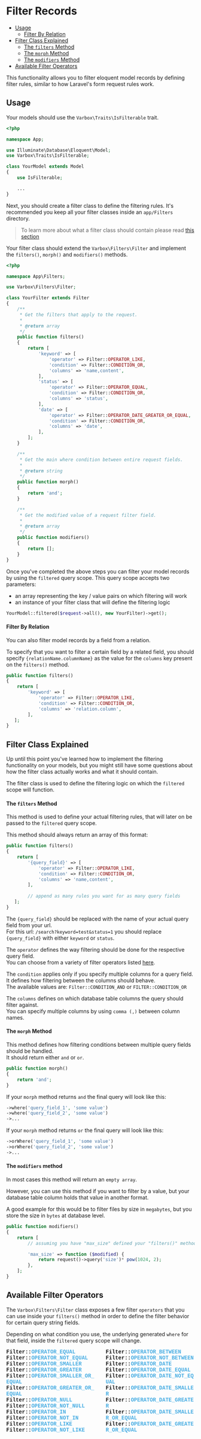 # Filter Records

- [Usage](#usage)
    - [Filter By Relation](#filter-by-relation)
- [Filter Class Explained](#filter-class-explained)
    - [The `filters` Method](#the-filters-method)
    - [The `morph` Method](#the-morph-method)
    - [The `modifiers` Method](#the-modifiers-method)
- [Available Filter Operators](#available-filter-operators)

This functionality allows you to filter eloquent model records by defining filter rules, similar to how Laravel's form request rules work.   

<a name="usage"></a>
## Usage

Your models should use the `Varbox\Traits\IsFilterable` trait.   

```php
<?php

namespace App;

use Illuminate\Database\Eloquent\Model;
use Varbox\Traits\IsFilterable;

class YourModel extends Model
{
    use IsFilterable;

    ...
}
```

Next, you should create a filter class to define the filtering rules. It's recommended you keep all your filter classes inside an `app/Filters` directory.

> To learn more about what a filter class should contain please read [this section](#filter-class-explained)

Your filter class should extend the `Varbox\Filters\Filter` and implement the `filters()`, `morph()` and `modifiers()` methods.

```php
<?php

namespace App\Filters;

use Varbox\Filters\Filter;

class YourFilter extends Filter
{
    /**
     * Get the filters that apply to the request.
     *
     * @return array
     */
    public function filters()
    {
        return [
            'keyword' => [
                'operator' => Filter::OPERATOR_LIKE,
                'condition' => Filter::CONDITION_OR,
                'columns' => 'name,content',
            ],
            'status' => [
                'operator' => Filter::OPERATOR_EQUAL,
                'condition' => Filter::CONDITION_OR,
                'columns' => 'status',
            ],
            'date' => [
                'operator' => Filter::OPERATOR_DATE_GREATER_OR_EQUAL,
                'condition' => Filter::CONDITION_OR,
                'columns' => 'date',
            ],
        ];
    }

    /**
     * Get the main where condition between entire request fields.
     *
     * @return string
     */
    public function morph()
    {
        return 'and';
    }

    /**
     * Get the modified value of a request filter field.
     *
     * @return array
     */
    public function modifiers()
    {
        return [];
    }
}
```

Once you've completed the above steps you can filter your model records by using the `filtered` query scope. 
This query scope accepts two parameters:   
- an array representing the key / value pairs on which filtering will work
- an instance of your filter class that will define the filtering logic

```php
YourModel::filtered($request->all(), new YourFilter)->get();
```

<a name="filter-by-relation"></a>
#### Filter By Relation

You can also filter model records by a field from a relation.

To specify that you want to filter a certain field by a related field, you should specify `{relationName.columnName}` as the value for the `columns` key present on the `filters()` method.

```php
public function filters()
{
    return [
        'keyword' => [
            'operator' => Filter::OPERATOR_LIKE,
            'condition' => Filter::CONDITION_OR,
            'columns' => 'relation.column',
        ],
   ];
}
```

<a name="filter-class-explained"></a>
## Filter Class Explained

Up until this point you've learned how to implement the filtering functionality on your models, but you might still have some questions about how the filter class actually works and what it should contain.

The filter class is used to define the filtering logic on which the `filtered` scope will function.

<a name="the-filters-method"></a>
#### The `filters` Method

This method is used to define your actual filtering rules, that will later on be passed to the `filtered` query scope.

This method should always return an array of this format:

```php
public function filters()
{
    return [
        '{query_field}' => [
            'operator' => Filter::OPERATOR_LIKE,
            'condition' => Filter::CONDITION_OR,
            'columns' => 'name,content',
        ],
       
        // append as many rules you want for as many query fields
   ];
}
```

The `{query_field}` should be replaced with the name of your actual query field from your url.   
For this url: `/search?keyword=test&status=1` you should replace `{query_field}` with either `keyword` or `status`. 

The `operator` defines the way filtering should be done for the respective query field.   
You can choose from a variety of filter operators listed [here](#available-operators).

The `condition` applies only if you specify multiple columns for a query field.   
It defines how filtering between the columns should behave.   
The available values are: `Filter::CONDITION_AND` or `FILTER::CONDITION_OR`   

The `columns` defines on which database table columns the query should filter against.   
You can specify multiple columns by using `comma (,)` between column names.

<a name="the-morph-method"></a>
#### The `morph` Method

This method defines how filtering conditions between multiple query fields should be handled.   
It should return either `and` or `or`.

```php
public function morph()
{
    return 'and';
}
```

If your `morph` method returns `and` the final query will look like this:

```php
->where('query_field_1', 'some value')
->where('query_field_2', 'some value')
->...
```

If your `morph` method returns `or` the final query will look like this:

```php
->orWhere('query_field_1', 'some value')
->orWhere('query_field_2', 'some value')
->...
```

#### The `modifiers` method

In most cases this method will return an `empty array`.

However, you can use this method if you want to filter by a value, but your database table column holds that value in another format.

A good example for this would be to filter files by size in `megabytes`, but you store the size in `bytes` at database level.

```php
public function modifiers()
{
    return [
        // assuming you have "max_size" defined your "filters()" method

        'max_size' => function ($modified) {
            return request()->query('size')* pow(1024, 2);
        },
    ];
}
``` 

<a name="available-filter-operators"></a>
## Available Filter Operators

The `Varbox\Filters\Filter` class exposes a few filter `operators` that you can use inside your `filters()` method in order to define the filter behavior for certain query string fields.

Depending on what condition you use, the underlying generated `where` for that field, inside the `filtered` query scope will change.

<style>
    #available-filter-operators-list > p {
        column-count: 2; -moz-column-count: 2; -webkit-column-count: 2;
        column-gap: 2em; -moz-column-gap: 2em; -webkit-column-gap: 2em;
    }

    #available-filter-operators-list span.list-item {
        display: block;
        font-family: SFMono-Regular,Menlo,Monaco,Consolas,Liberation Mono,Courier New,monospace;
        font-weight: 600;
        font-size: 14px;
    }
</style>

<div id="available-filter-operators-list" markdown="1">

<span class="list-item">Filter::<span style="color: #4AAEE3">OPERATOR_EQUAL</span></span>
<span class="list-item">Filter::<span style="color: #4AAEE3">OPERATOR_NOT_EQUAL</span></span>
<span class="list-item">Filter::<span style="color: #4AAEE3">OPERATOR_SMALLER</span></span>
<span class="list-item">Filter::<span style="color: #4AAEE3">OPERATOR_GREATER</span></span>
<span class="list-item">Filter::<span style="color: #4AAEE3">OPERATOR_SMALLER_OR_EQUAL</span></span>
<span class="list-item">Filter::<span style="color: #4AAEE3">OPERATOR_GREATER_OR_EQUAL</span></span>
<span class="list-item">Filter::<span style="color: #4AAEE3">OPERATOR_NULL</span></span>
<span class="list-item">Filter::<span style="color: #4AAEE3">OPERATOR_NOT_NULL</span></span>
<span class="list-item">Filter::<span style="color: #4AAEE3">OPERATOR_IN</span></span>
<span class="list-item">Filter::<span style="color: #4AAEE3">OPERATOR_NOT_IN</span></span>
<span class="list-item">Filter::<span style="color: #4AAEE3">OPERATOR_LIKE</span></span>
<span class="list-item">Filter::<span style="color: #4AAEE3">OPERATOR_NOT_LIKE</span></span>
<span class="list-item">Filter::<span style="color: #4AAEE3">OPERATOR_BETWEEN</span></span>
<span class="list-item">Filter::<span style="color: #4AAEE3">OPERATOR_NOT_BETWEEN</span></span>
<span class="list-item">Filter::<span style="color: #4AAEE3">OPERATOR_DATE</span></span>
<span class="list-item">Filter::<span style="color: #4AAEE3">OPERATOR_DATE_EQUAL</span></span>
<span class="list-item">Filter::<span style="color: #4AAEE3">OPERATOR_DATE_NOT_EQUAL</span></span>
<span class="list-item">Filter::<span style="color: #4AAEE3">OPERATOR_DATE_SMALLER</span></span>
<span class="list-item">Filter::<span style="color: #4AAEE3">OPERATOR_DATE_GREATER</span></span>
<span class="list-item">Filter::<span style="color: #4AAEE3">OPERATOR_DATE_SMALLER_OR_EQUAL</span></span>
<span class="list-item">Filter::<span style="color: #4AAEE3">OPERATOR_DATE_GREATER_OR_EQUAL</span></span>

</div>


